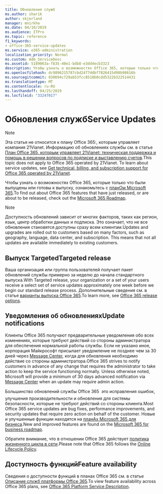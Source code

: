 ```yaml
---
title: Обновления служб
ms.author: sharik
author: skjerland
manager: mnirkhe
ms.date: 04/10/2019
ms.audience: ITPro
ms.topic: reference
f1_keywords:
- office-365-service-updates
ms.service: o365-administration
localization_priority: Normal
ms.custom: Adm_ServiceDesc
ms.assetid: 5189063a-f835-40e1-bdb8-e3dd4ecb3323
description: Чтобы узнать о возможностях Office 365, которые только что были выпущены или готовы к выпуску, ознакомьтесь с планом Microsoft 365.
ms.openlocfilehash: dc9896215787cbd2477ddbf7826415d98b98616b
ms.sourcegitcommit: 830694c729ab53fcc8518b0cdd5322b322514431
ms.translationtype: MT
ms.contentlocale: ru-RU
ms.lasthandoff: 04/25/2019
ms.locfileid: "33247017"
---
```

# <a name="service-updates"></a><span data-ttu-id="061e3-103">Обновления служб</span><span class="sxs-lookup"><span data-stu-id="061e3-103">Service Updates</span></span>

> [!NOTE]
> <span data-ttu-id="061e3-p101">Эта статья не относится к плану Office 365:, которым управляет компания 21Vianet. Информацию об обновлениях службы см. в статье [План Office 365, которым управляет 21Vianet: техническая поддержка и помощь в решении вопросов по подписке и выставлению счетов](http://go.microsoft.com/fwlink/?LinkID=733350&amp;clcid=0x409).</span><span class="sxs-lookup"><span data-stu-id="061e3-p101">This topic does not apply to Office 365 operated by 21Vianet. To learn about service updates, see [Get technical, billing, and subscription support for Office 365 operated by 21Vianet](http://go.microsoft.com/fwlink/?LinkID=733350&amp;clcid=0x409).</span></span> 
  
<span data-ttu-id="061e3-106">Чтобы узнать о возможностях Office 365, которые только что были выпущены или готовы к выпуску, ознакомьтесь с [планОм Microsoft 365](https://go.microsoft.com/fwlink/?LinkId=509914).</span><span class="sxs-lookup"><span data-stu-id="061e3-106">To find out about Office 365 features that have just released, or are about to be released, check out the [Microsoft 365 Roadmap](https://go.microsoft.com/fwlink/?LinkId=509914).</span></span>
  
> [!NOTE]
> <span data-ttu-id="061e3-p102">Доступность обновлений зависит от многих факторов, таких как регион, язык, центр обработки данных и подписка. Это означает, что не все обновления становятся доступны сразу всем клиентам.</span><span class="sxs-lookup"><span data-stu-id="061e3-p102">Updates and upgrades are rolled out to customers based on many factors, such as geography, language, data center, and subscription. This means that not all updates are available immediately to existing customers.</span></span> 
  
## <a name="targeted-release"></a><span data-ttu-id="061e3-109">Выпуск Targeted</span><span class="sxs-lookup"><span data-stu-id="061e3-109">Targeted release</span></span>

<span data-ttu-id="061e3-110">Ваша организация или группа пользователей получает пакет обновлений службы примерно за неделю до начала стандартного выпуска.</span><span class="sxs-lookup"><span data-stu-id="061e3-110">With Targeted release, your organization or a set of your users receive a select set of service updates approximately one week before we begin our standard release process.</span></span> <span data-ttu-id="061e3-111">Дополнительные сведения см. в статье [варианты выпуска Office 365](https://docs.microsoft.com/office365/admin/manage/release-options-in-office-365?view=o365-worldwide).</span><span class="sxs-lookup"><span data-stu-id="061e3-111">To learn more, see [Office 365 release options](https://docs.microsoft.com/office365/admin/manage/release-options-in-office-365?view=o365-worldwide).</span></span> 
  
## <a name="update-notifications"></a><span data-ttu-id="061e3-112">Уведомления об обновлениях</span><span class="sxs-lookup"><span data-stu-id="061e3-112">Update notifications</span></span>

<span data-ttu-id="061e3-p104">Клиенты Office 365 получают предварительные уведомления обо всех изменениях, которые требуют действий со стороны администратора для обеспечения нормальной работы службы. Если не указано иное, корпорация Майкрософт присылает уведомление не позднее чем за 30 дней через [Message Center](http://technet.microsoft.com/library/38FB3333-BFCC-4340-A37B-DEDA509C209.aspx), когда для обновления необходимо действие со стороны администратора.</span><span class="sxs-lookup"><span data-stu-id="061e3-p104">Office 365 strives to notify customers in advance of any change that requires the administrator to take action to keep the service functioning normally. Unless otherwise noted, Microsoft will provide a minimum of 30 days advanced notification via [Message Center](http://technet.microsoft.com/library/38FB3333-BFCC-4340-A37B-DEDA509C209.aspx) when an update may require admin action.</span></span> 
  
<span data-ttu-id="061e3-115">Большинство обновлений службы Office 365  это исправления ошибок, улучшения производительности и обновления для системы безопасности, которые не требуют действий со стороны клиента.</span><span class="sxs-lookup"><span data-stu-id="061e3-115">Most Office 365 service updates are bug fixes, performance improvements, and security updates that require zero action on behalf of the customer.</span></span> <span data-ttu-id="061e3-116">Новые и улучшенные функции находятся на [планАх Microsoft 365 для бизнеса](http://roadmap.office.com/).</span><span class="sxs-lookup"><span data-stu-id="061e3-116">New and improved features are found on the [Microsoft 365 for business roadmap](http://roadmap.office.com/).</span></span>
  
<span data-ttu-id="061e3-117">Обратите внимание, что в отношении Office 365 действует [политика жизненного цикла в сети](https://support.microsoft.com/lifecycle#gp/osslpolicy).</span><span class="sxs-lookup"><span data-stu-id="061e3-117">Please note that Office 365 follows the [Online Lifecycle Policy](https://support.microsoft.com/lifecycle#gp/osslpolicy).</span></span>
  
## <a name="feature-availability"></a><span data-ttu-id="061e3-118">Доступность функций</span><span class="sxs-lookup"><span data-stu-id="061e3-118">Feature availability</span></span>

<span data-ttu-id="061e3-119">Сведения о доступности функций в планах Office 365 см. в статье [Описание служб платформы Office 365](https://technet.microsoft.com/library/office-365-platform-service-description.aspx).</span><span class="sxs-lookup"><span data-stu-id="061e3-119">To view feature availability across Office 365 plans, see [Office 365 Platform Service Description](https://technet.microsoft.com/library/office-365-platform-service-description.aspx).</span></span>
  

